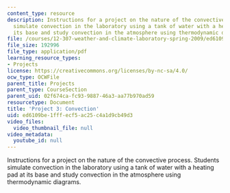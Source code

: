 ```yaml
---
content_type: resource
description: Instructions for a project on the nature of the convective process. Students
  simulate convection in the laboratory using a tank of water with a heating pad at
  its base and study convection in the atmosphere using thermodynamic diagrams.
file: /courses/12-307-weather-and-climate-laboratory-spring-2009/ed6109be1fffecf5ac25c4a1d9cb49d3_project3.pdf
file_size: 192996
file_type: application/pdf
learning_resource_types:
- Projects
license: https://creativecommons.org/licenses/by-nc-sa/4.0/
ocw_type: OCWFile
parent_title: Projects
parent_type: CourseSection
parent_uid: 02f674ca-fc93-9887-46a3-aa77b970ad59
resourcetype: Document
title: 'Project 3: Convection'
uid: ed6109be-1fff-ecf5-ac25-c4a1d9cb49d3
video_files:
  video_thumbnail_file: null
video_metadata:
  youtube_id: null
---
```

Instructions for a project on the nature of the convective process. Students simulate convection in the laboratory using a tank of water with a heating pad at its base and study convection in the atmosphere using thermodynamic diagrams.